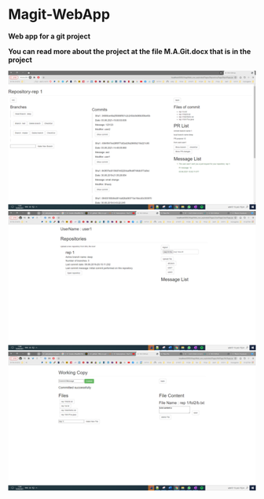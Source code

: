 # Magit-WebApp
**Web app for a git project**

**You can read more about the project at the file M.A.Git.docx that is in the project**

![](img1.png)
![](img2.png)
![](img3.png)
